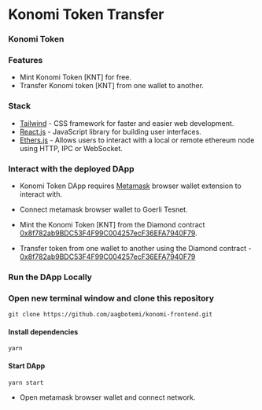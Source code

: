 
# Konomi Token Transfer
### Konomi Token
<!-- <i>A Protocol Owned Liqidity DAapp Deployed on the Nahmii 3 Testnet (Early)
The NIIt protocol was built on the Olympus pro protocol model. The protocol encourages users to hold the protocol tokens (NIIT) as opposed to selling, because there’s a lot more profit to be gained from holding the tokens. These profits can be gained in two distinct ways: bonding of assets, or staking. The goal of the protocol is to ensure a rise in the market value of the protocol tokens, by ever increasing the demand for it. </i> -->

### Features
- Mint Konomi Token [KNT] for free.
- Transfer Konomi token [KNT] from one wallet to another.

### Stack
<!-- - [Solidity](https://docs.soliditylang.org/en/v0.7.6/) - Object-oriented, high-level language for implementing smart contracts. -->
- [Tailwind](https://getbootstrap.com/) - CSS framework for faster and easier web development.
- [React.js](https://reactjs.org/) - JavaScript library for building user interfaces.
- [Ethers.js](https://web3js.readthedocs.io/en/v1.3.4/) - Allows users to interact with a local or remote ethereum node using HTTP, IPC or WebSocket.
<!-- - [Hardhat](https://hardhat.org/) - Development environment, testing framework and asset pipeline for blockchains using the Ethereum Virtual Machine (EVM). -->

### Interact with the deployed DApp
- Konomi Token DApp requires [Metamask](https://metamask.io/) browser wallet extension to interact with.
- Connect metamask browser wallet to Goerli Tesnet.

- Mint the Konomi Token [KNT] from the Diamond contract [0x8f782ab9BDC53F4F99C004257ecF36EFA7940F79](https://goerli.etherscan.io/0x8f782ab9BDC53F4F99C004257ecF36EFA7940F79).

- Transfer token from one wallet to another using the Diamond contract - [0x8f782ab9BDC53F4F99C004257ecF36EFA7940F79](https://mumbai.polygonscan.com/address/0x8f782ab9BDC53F4F99C004257ecF36EFA7940F79)

### Run the DApp Locally

### Open new terminal window and clone this repository
```
git clone https://github.com/aagbotemi/konomi-frontend.git
```
<!-- 
#### Install dependencies
```
npm install
```
#### Compile smart contract
```
npx hardhat compile
``` -->
<!-- #### Deploy smart contract 
```
npx hardhat run scripts/deploy.ts --network nahmii
```
#### Test smart contract
```
npx hardhat test test/bondAndStake.ts.
```
#### Navigate to the frontend
```
cd frontend -->

#### Install dependencies
```
yarn
```
#### Start DApp
```
yarn start
```
- Open metamask browser wallet and connect network.
